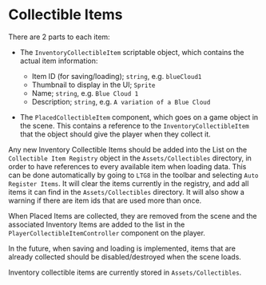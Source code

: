 # Collectible Items

There are 2 parts to each item:
- The `InventoryCollectibleItem` scriptable object, which contains the actual item information:
  - Item ID (for saving/loading); `string`, e.g. `blueCloud1`
  - Thumbnail to display in the UI; `Sprite`
  - Name; `string`, e.g. `Blue Cloud 1`
  - Description; `string`, e.g. `A variation of a Blue Cloud`

- The `PlacedCollectibleItem` component, which goes on a game object in the scene. 
This contains a reference to the `InventoryCollectibleItem` that the object should give the player when they collect it.

Any new Inventory Collectible Items should be added into the List on the `Collectible Item Registry` object in the 
`Assets/Collectibles` directory, in order to have references to every available item when loading data.
This can be done automatically by going to `LTG8` in the toolbar and selecting `Auto Register Items`. 
It will clear the items currently in the registry, and add all items it can find in the `Assets/Collectibles` directory.
It will also show a warning if there are item ids that are used more than once.

When Placed Items are collected, they are removed from the scene and the associated Inventory Items are added to 
the list in the `PlayerCollectibleItemController` component on the player. 

In the future, when saving and loading is implemented, items that are already collected should be 
disabled/destroyed when the scene loads.

Inventory collectible items are currently stored in `Assets/Collectibles`.